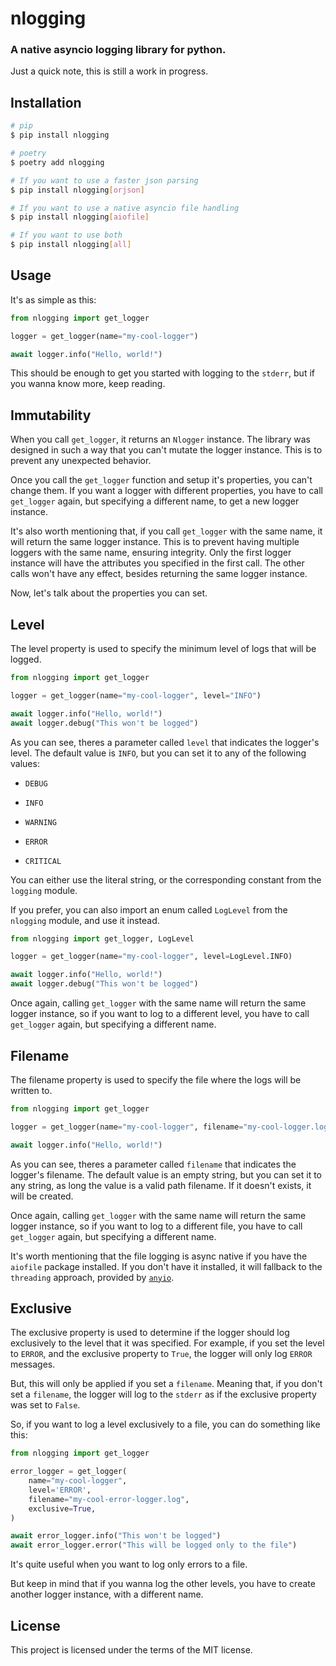 # nlogging

### A native asyncio logging library for python.

Just a quick note, this is still a work in progress.

## Installation

```bash
# pip
$ pip install nlogging

# poetry
$ poetry add nlogging

# If you want to use a faster json parsing
$ pip install nlogging[orjson]

# If you want to use a native asyncio file handling
$ pip install nlogging[aiofile]

# If you want to use both
$ pip install nlogging[all]
```

## Usage

It's as simple as this:

```python
from nlogging import get_logger

logger = get_logger(name="my-cool-logger")

await logger.info("Hello, world!")
```

This should be enough to get you started with logging to the `stderr`, but if you wanna
know more, keep reading.

## Immutability

When you call `get_logger`, it returns an `Nlogger` instance. The library was designed
in such a way that you can't mutate the logger instance. This is to prevent any
unexpected behavior.

Once you call the `get_logger` function and setup it's properties, you can't change
them. If you want a logger with different properties, you have to call `get_logger`
again, but specifying a different name, to get a new logger instance.

It's also worth mentioning that, if you call `get_logger` with the same name, it will
return the same logger instance. This is to prevent having multiple loggers with the
same name, ensuring integrity. Only the first logger instance will have the attributes
you specified in the first call. The other calls won't have any effect, besides returning
the same logger instance.

Now, let's talk about the properties you can set.

## Level

The level property is used to specify the minimum level of logs that will be logged.

```python
from nlogging import get_logger

logger = get_logger(name="my-cool-logger", level="INFO")

await logger.info("Hello, world!")
await logger.debug("This won't be logged")
```

As you can see, theres a parameter called `level` that indicates the logger's level.
The default value is `INFO`, but you can set it to any of the following values:

- `DEBUG`

- `INFO`

- `WARNING`

- `ERROR`

- `CRITICAL`

You can either use the literal string, or the corresponding constant from the `logging`
module.

If you prefer, you can also import an enum called `LogLevel` from the `nlogging`
module, and use it instead.

```python
from nlogging import get_logger, LogLevel

logger = get_logger(name="my-cool-logger", level=LogLevel.INFO)

await logger.info("Hello, world!")
await logger.debug("This won't be logged")
```

Once again, calling `get_logger` with the same name will return the same logger
instance, so if you want to log to a different level, you have to call `get_logger`
again, but specifying a different name.

## Filename

The filename property is used to specify the file where the logs will be written to.

```python
from nlogging import get_logger

logger = get_logger(name="my-cool-logger", filename="my-cool-logger.log")

await logger.info("Hello, world!")
```

As you can see, theres a parameter called `filename` that indicates the logger's
filename. The default value is an empty string, but you can set it to any string, as
long the value is a valid path filename. If it doesn't exists, it will be created.

Once again, calling `get_logger` with the same name will return the same logger
instance, so if you want to log to a different file, you have to call `get_logger`
again, but specifying a different name.

It's worth mentioning that the file logging is async native if you have the `aiofile`
package installed. If you don't have it installed, it will fallback to the `threading`
approach, provided by [`anyio`](https://anyio.readthedocs.io/en/stable/streams.html#file-streams).

## Exclusive

The exclusive property is used to determine if the logger should log exclusively to the
level that it was specified. For example, if you set the level to `ERROR`, and the
exclusive property to `True`, the logger will only log `ERROR` messages.

But, this will only be applied if you set a `filename`. Meaning that, if you don't set a
`filename`, the logger will log to the `stderr` as if the exclusive property was set to
`False`.

So, if you want to log a level exclusively to a file, you can do something like this:

```python
from nlogging import get_logger

error_logger = get_logger(
    name="my-cool-logger",
    level='ERROR',
    filename="my-cool-error-logger.log",
    exclusive=True,
)

await error_logger.info("This won't be logged")
await error_logger.error("This will be logged only to the file")
```

It's quite useful when you want to log only errors to a file.

But keep in mind that if you wanna log the other levels, you have to create another
logger instance, with a different name.

## License

This project is licensed under the terms of the MIT license.
